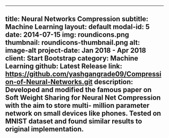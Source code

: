 <!-- ---
title: Crime Landscape in SLC
subtitle: Data Visualization
layout: default
modal-id: 1
date: 2014-07-18
img: dreams.png
thumbnail: dreams-thumbnail.png
alt: image-alt
project-date: Oct 2018 - Present
client: Start Bootstrap
category: Data Visualization
github: Latest Release
link: https://github.com/yashgangrade09/dataviscourse-pr-crime-landscape.git
description: Developing different visualization techniques to view the general crime landscape in Salt Lake City, Utah. Implementing crimes based filters which will be viewed on the Map along with the Line charts about the crimes. Tools used: JavaScript, D3, HTML, CSS, OpenStreetMap API
--- -->

---
title: Neural Networks Compression
subtitle: Machine Learning
layout: default
modal-id: 5
date: 2014-07-15
img: roundicons.png
thumbnail: roundicons-thumbnail.png
alt: image-alt
project-date: Jan 2018 - Apr 2018
client: Start Bootstrap
category: Machine Learning
github: Latest Release
link: https://github.com/yashgangrade09/Compression-of-Neural-Networks.git
description: Developed and modified the famous paper on Soft Weight Sharing for Neural Net Compression with the aim to store multi- million parameter network on small devices like phones. Tested on MNIST dataset and found similar results to original implementation. 
---
